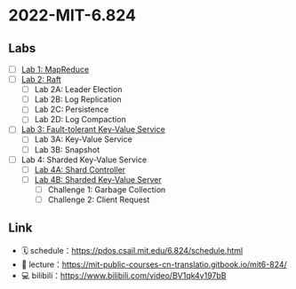 # 2022-MIT-6.824

## Labs

- [ ] [Lab 1: MapReduce]()
- [ ] [Lab 2: Raft]()
  - [ ] Lab 2A: Leader Election 
  - [ ] Lab 2B: Log Replication 
  - [ ] Lab 2C: Persistence
  - [ ] Lab 2D: Log Compaction
- [ ] [Lab 3: Fault-tolerant Key-Value Service]()
  - [ ] Lab 3A: Key-Value Service
  - [ ] Lab 3B: Snapshot
- [ ] Lab 4: Sharded Key-Value Service
  - [ ] [Lab 4A: Shard Controller]()
  - [ ] [Lab 4B: Sharded Key-Value Server]()
    - [ ] Challenge 1: Garbage Collection
    - [ ] Challenge 2: Client Request

## Link

- 🗓 schedule：https://pdos.csail.mit.edu/6.824/schedule.html
- 📑 lecture：https://mit-public-courses-cn-translatio.gitbook.io/mit6-824/
- 💻 bilibili：https://www.bilibili.com/video/BV1qk4y197bB
